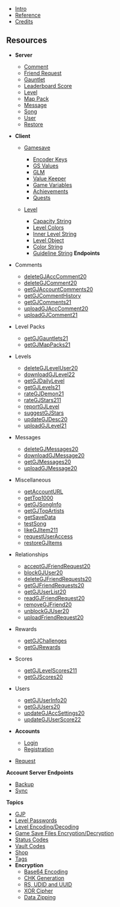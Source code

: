 <!-- docs/_sidebar.md -->

- [Intro](/)
- [Reference](/reference.md)
- [Credits](/CREDITS.md)

## **Resources**

- **Server**
  - [Comment](/resources/server/comment.md)
  - [Friend Request](/resources/server/friendrequest.md)
  - [Gauntlet](/resources/server/gauntlet.md)
  - [Leaderboard Score](/resources/server/leaderboardscore.md)
  - [Level](/resources/server/level.md)
  - [Map Pack](/resources/server/mappack.md)
  - [Message](/resources/server/message.md)
  - [Song](/resources/server/song.md)
  - [User](/resources/server/user.md)
  - [Restore](/resources/server/restore.md)
- **Client**
  - [Gamesave](/resources/client/gamesave.md)
    - [Encoder Keys](resources/client/gamesave/kCEK.md)
    - [GS Values](/resources/client/gamesave/GS_Value.md)
    - [GLM](/resources/client/gamesave/GLM.md)
    - [Value Keeper](/resources/client/gamesave/valueKeeper.md)
    - [Game Variables](/resources/client/gamesave/gv.md)
    - [Achievements](/resources/client/gamesave/achievement.md)
    - [Quests](/resources/client/gamesave/quests.md)

  - [Level](/resources/client/level.md)
    - [Capacity String](/resources/client/level-components/capacity-string.md)
    - [Level Colors](/resources/client/level-components/level-colors.md)
    - [Inner Level String](/resources/client/level-components/inner-level-string.md)
    - [Level Object](/resources/client/level-components/level-object.md)
    - [Color String](/resources/client/level-components/color-string.md)
    - [Guideline String](/resources/client/level-components/guideline-string.md)
**Endpoints**

- Comments
  - [deleteGJAccComment20](/endpoints/deleteGJAccComment20.md)
  - [deleteGJComment20](/endpoints/deleteGJComment20.md)
  - [getGJAccountComments20](/endpoints/getGJAccountComments20.md)
  - [getGJCommentHistory](/endpoints/getGJCommentHistory.md)
  - [getGJComments21](/endpoints/getGJComments21.md)
  - [uploadGJAccComment20](/endpoints/uploadGJAccComment20.md)
  - [uploadGJComment21](/endpoints/uploadGJComment21.md)
- Level Packs
  - [getGJGauntlets21](/endpoints/getGJGauntlets21.md)
  - [getGJMapPacks21](/endpoints/getGJMapPacks21.md)
- Levels
  - [deleteGJLevelUser20](/endpoints/deleteGJLevelUser20.md)
  - [downloadGJLevel22](/endpoints/downloadGJLevel22.md)
  - [getGJDailyLevel](/endpoints/getGJDailyLevel.md)
  - [getGJLevels21](/endpoints/getGJLevels21.md)
  - [rateGJDemon21](/endpoints/rateGJDemon21.md)
  - [rateGJStars211](/endpoints/rateGJStars211.md)
  - [reportGJLevel](/endpoints/reportGJLevel.md)
  - [suggestGJStars](/endpoints/suggestGJStars.md)
  - [updateGJDesc20](/endpoints/updateGJDesc20.md)
  - [uploadGJLevel21](/endpoints/uploadGJLevel21.md)
- Messages
  - [deleteGJMessages20](/endpoints/deleteGJMessages20.md)
  - [downloadGJMessage20](/endpoints/downloadGJMessage20.md)
  - [getGJMessages20](/endpoints/getGJMessages20.md)
  - [uploadGJMessage20](/endpoints/uploadGJMessage20.md)
- Miscellaneous
  - [getAccountURL](/endpoints/getAccountURL.md)
  - [getTop1000](/endpoints/getTop1000.md)
  - [getGJSongInfo](/endpoints/getGJSongInfo.md)
  - [getGJTopArtists](/endpoints/getGJTopArtists.md)
  - [getSaveData](/endpoints/getSaveData.md)
  - [testSong](/endpoints/testSong.md)
  - [likeGJItem211](/endpoints/likeGJItem211.md)
  - [requestUserAccess](/endpoints/requestUserAccess.md)
  - [restoreGJItems](/endpoints/restoreGJItems.md)
- Relationships
  - [acceptGJFriendRequest20](/endpoints/acceptGJFriendRequest20.md)
  - [blockGJUser20](/endpoints/blockGJUser20.md)
  - [deleteGJFriendRequests20](/endpoints/deleteGJFriendRequests20.md)
  - [getGJFriendRequests20](/endpoints/getGJFriendRequests20.md)
  - [getGJUserList20](/endpoints/getGJUserList20.md)
  - [readGJFriendRequest20](/endpoints/readGJFriendRequest20.md)
  - [removeGJFriend20](/endpoints/removeGJFriend20.md)
  - [unblockGJUser20](/endpoints/unblockGJUser20.md)
  - [uploadFriendRequest20](/endpoints/uploadFriendRequest20.md)
- Rewards
  - [getGJChallenges](/endpoints/getGJChallenges.md)
  - [getGJRewards](/endpoints/getGJRewards.md)
- Scores
  - [getGJLevelScores211](/endpoints/getGJLevelScores211.md)
  - [getGJScores20](/endpoints/getGJScores20.md)
- Users

  - [getGJUserInfo20](/endpoints/getGJUserInfo20.md)
  - [getGJUsers20](/endpoints/getGJUsers20.md)
  - [updateGJAccSettings20](/endpoints/updateGJAccSettings20.md)
  - [updateGJUserScore22](/endpoints/updateGJUserScore22.md)

- **Accounts**

  - [Login](/endpoints/accounts/loginGJAccount.md)
  - [Registration](/endpoints/accounts/registerGJAccount.md)

- [Request](/endpoints/request.md)

**Account Server Endpoints**

- [Backup](/endpoints/accounts/backupGJAccountNew.md)
- [Sync](/endpoints/accounts/syncGJAccountNew.md)

**Topics**

- [GJP](/topics/gjp.md)
- [Level Passwords](/topics/level_passwords.md)
- [Level Encoding/Decoding](/topics/levelstring_encoding_decoding.md)
- [Game Save Files Encryption/Decryption](/topics/localfiles_encrypt_decrypt.md)
- [Status Codes](/topics/status_codes.md)
- [Vault Codes](/topics/vault_codes.md)
- [Shop](/topics/shop)
- [Tags](/topics/tags)
- **Encryption**
  - [Base64 Encoding](topics/encryption/base64.md)
  - [CHK Generation](topics/encryption/chk.md)
  - [RS, UDID and UUID](topics/encryption/id.md)
  - [XOR Cipher](topics/encryption/xor.md)
  - [Data Zipping](topics/encryption/zip.md)
